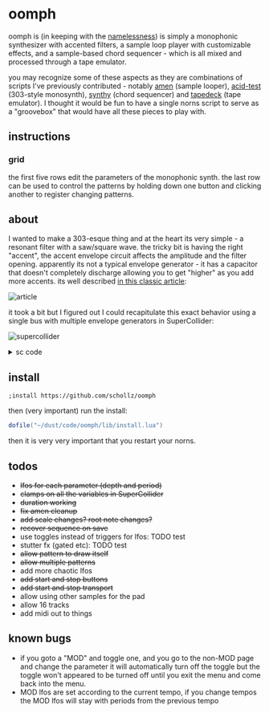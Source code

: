 # oomph


oomph is (in keeping with the [namelessness](https://llllllll.co/t/namelessness)) is simply a monophonic synthesizer with accented filters, a sample loop player with customizable effects, and a sample-based chord sequencer - which is all mixed and processed through a tape emulator.

you may recognize some of these aspects as they are combinations of scripts I've previously contributed - notably [amen](https://github.com/schollz/amen) (sample looper), [acid-test](https://github.com/schollz/acid-test) (303-style monosynth), [synthy](https://github.com/schollz/synthy) (chord sequencer) and [tapedeck](https://github.com/schollz/tapedeck) (tape emulator). I thought it would be fun to have a single norns script to serve as a
"groovebox" that would have all these pieces to play with.


## instructions

### grid

the first five rows edit the parameters of the monophonic synth. the last row can be used to control the patterns by holding down one button and clicking another to register changing patterns.

## about


I wanted to make a 303-esque thing and at the heart its very simple - a resonant filter with a saw/square wave. the tricky bit is having the right "accent", the accent envelope circuit affects the amplitude and the filter opening. apparently its not a typical envelope generator - it has a capacitor that doesn't completely discharge allowing you to get "higher" as you add more accents. its well described [in this classic article](https://www.firstpr.com.au/rwi/dfish/303-unique.html):

![article](https://user-images.githubusercontent.com/6550035/172177968-8fa32b81-0b3b-4ae7-a253-93f263fcdd7f.png)

it took a bit but I figured out I could recapitulate this exact behavior using a single bus with multiple envelope generators in SuperCollider:

![supercollider](https://user-images.githubusercontent.com/6550035/172177717-bbd0b5ca-ab4c-4dff-b3eb-4199df110f84.PNG)

<details><summary>sc code</summary><pre>b=Bus.control(s);
c=Bus.control(s);
(
{
	Out.kr(0,EnvGen.ar( Env.new([0, 1, 0], [0.04, 4],-8),TDelay.kr(Impulse.kr(0),0.08),doneAction:2));
}.play;
{
	Out.kr(1,EnvGen.ar( Env.new([0, 1, 0], [0.04, 4],-8),TDelay.kr(Impulse.kr(0),0.08),doneAction:2));
}.play;
{
	Out.kr(0,EnvGen.ar( Env.new([0, 1, 0], [0.04, 4],-8),TDelay.kr(Impulse.kr(0),0.3),doneAction:2));
}.play;
{
	Out.kr(0,EnvGen.ar( Env.new([0, 1, 0], [0.04, 4],-8),TDelay.kr(Impulse.kr(0),0.6),doneAction:2));
}.play;
{
	[In.kr(1),In.kr(0)];
}.plot(2);
)</pre></details>


## install


```
;install https://github.com/schollz/oomph
```

then (very important) run the install:

```lua
dofile("~/dust/code/oomph/lib/install.lua")
```

then it is very very important that you restart your norns.




## todos

- ~~lfos for each parameter (depth and period)~~
- ~~clamps on all the variables in SuperCollider~~
- ~~duration working~~
- ~~fix amen cleanup~~
- ~~add scale changes? root note changes?~~
- ~~recover sequence on save~~
- use toggles instead of triggers for lfos: TODO test
- stutter fx (gated etc): TODO test
- ~~allow pattern to draw itself~~
- ~~allow multiple patterns~~
- add more chaotic lfos
- ~~add start and stop buttons~~
- ~~add start and stop transport~~
- allow using other samples for the pad
- allow 16 tracks
- add midi out to things

## known bugs

- if you goto a "MOD" and toggle one, and you go to the non-MOD page and change the parameter it will automatically turn off the toggle but the toggle won't appeared to be turned off until you exit the menu and come back into the menu.
- MOD lfos are set according to the current tempo, if you change tempos the MOD lfos will stay with periods from the previous tempo
